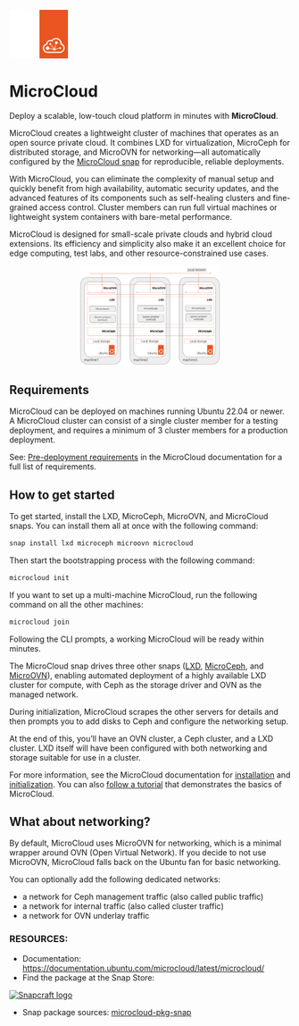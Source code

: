 <p align="left">
    <img alt="MicroCloud logo" width="10%" src="doc/images/microcloud_logo_dark.svg#gh-dark-mode-only">
    <img alt="MicroCloud logo" width="10%" src="doc/images/microcloud_logo_light.svg#gh-light-mode-only">
</p>

# **MicroCloud**

Deploy a scalable, low-touch cloud platform in minutes with **MicroCloud**.

MicroCloud creates a lightweight cluster of machines that operates as an open source private cloud. It combines LXD for virtualization, MicroCeph for distributed storage, and MicroOVN for networking—all automatically configured by the [MicroCloud snap](https://snapcraft.io/microcloud) for reproducible, reliable deployments.

With MicroCloud, you can eliminate the complexity of manual setup and quickly benefit from high availability, automatic security updates, and the advanced features of its components such as self-healing clusters and fine-grained access control. Cluster members can run full virtual machines or lightweight system containers with bare-metal performance.

MicroCloud is designed for small-scale private clouds and hybrid cloud extensions. Its efficiency and simplicity also make it an excellent choice for edge computing, test labs, and other resource-constrained use cases.

<div style="display: flex; justify-content: center;">
  <img alt="MicroCloud basic architecture" width="50%"  src="doc/images/microcloud_basic_architecture.svg">
</div>

## **Requirements**

MicroCloud can be deployed on machines running Ubuntu 22.04 or newer. A MicroCloud cluster can consist of a single cluster member for a testing deployment, and requires a minimum of 3 cluster members for a production deployment.

See: [Pre-deployment requirements](https://documentation.ubuntu.com/microcloud/latest/microcloud/how-to/install/#pre-deployment-requirements) in the MicroCloud documentation for a full list of requirements.


## **How to get started**

To get started, install the LXD, MicroCeph, MicroOVN, and MicroCloud snaps. You can install them all at once with the following command:

```sh
snap install lxd microceph microovn microcloud
```

Then start the bootstrapping process with the following command:

```sh
microcloud init
```

If you want to set up a multi-machine MicroCloud, run the following command on all the other machines:

```sh
microcloud join
```

Following the CLI prompts, a working MicroCloud will be ready within minutes.

The MicroCloud snap drives three other snaps ([LXD](https://documentation.ubuntu.com/microcloud/latest/lxd/), [MicroCeph](https://documentation.ubuntu.com/microcloud/latest/microceph/), and [MicroOVN](https://documentation.ubuntu.com/microcloud/latest/microovn/)), enabling automated deployment of a highly available LXD cluster for compute, with Ceph as the storage driver and OVN as the managed network.

During initialization, MicroCloud scrapes the other servers for details and then prompts you to add disks to Ceph and configure the networking setup.

At the end of this, you’ll have an OVN cluster, a Ceph cluster, and a LXD cluster. LXD itself will have been configured with both networking and storage suitable for use in a cluster.

For more information, see the MicroCloud documentation for [installation](https://documentation.ubuntu.com/microcloud/latest/microcloud/how-to/install/) and [initialization](https://documentation.ubuntu.com/microcloud/latest/microcloud/how-to/initialize/). You can also [follow a tutorial](https://documentation.ubuntu.com/microcloud/latest/microcloud/tutorial/get_started/) that demonstrates the basics of MicroCloud.

## **What about networking?**

By default, MicroCloud uses MicroOVN for networking, which is a minimal wrapper around OVN (Open Virtual Network).
If you decide to not use MicroOVN, MicroCloud falls back on the Ubuntu fan for basic networking.

You can optionally add the following dedicated networks:
  - a network for Ceph management traffic (also called public traffic)
  - a network for internal traffic (also called cluster traffic)
  - a network for OVN underlay traffic

### **RESOURCES:**

- Documentation: https://documentation.ubuntu.com/microcloud/latest/microcloud/
- Find the package at the Snap Store:

 [![Snapcraft logo](https://dashboard.snapcraft.io/site_media/appmedia/2018/04/Snapcraft-logo-bird.png)](https://snapcraft.io/microcloud)

- Snap package sources: [microcloud-pkg-snap](https://github.com/canonical/microcloud-pkg-snap)
